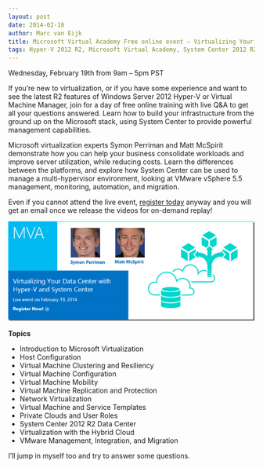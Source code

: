 ```yaml
---
layout: post
date: 2014-02-18
author: Marc van Eijk
title: Microsoft Virtual Academy Free online event – Virtualizing Your Data Center with Hyper-V and System Center 
tags: Hyper-V 2012 R2, Microsoft Virtual Academy, System Center 2012 R2
---
```

Wednesday, February 19th from 9am – 5pm PST

If you’re new to virtualization, or if you have some experience and want to see the latest R2 features of Windows Server 2012 Hyper-V or Virtual Machine Manager, join for a day of free online training with live Q&A to get all your questions answered.  Learn how to build your infrastructure from the ground up on the Microsoft stack, using System Center to provide powerful management capabilities. 

Microsoft virtualization experts Symon Perriman and Matt McSpirit demonstrate how you can help your business consolidate workloads and improve server utilization, while reducing costs. Learn the differences between the platforms, and explore how System Center can be used to manage a multi-hypervisor environment, looking at VMware vSphere 5.5 management, monitoring, automation, and migration. 

Even if you cannot attend the live event, [register today](http://aka.ms/virtDC) anyway and you will get an email once we release the videos for on-demand replay!  

<img src="/images/2014-02-18/MVA.png" width="720">

**Topics** 

- Introduction to Microsoft Virtualization
- Host Configuration
- Virtual Machine Clustering and Resiliency
- Virtual Machine Configuration
- Virtual Machine Mobility
- Virtual Machine Replication and Protection
- Network Virtualization
- Virtual Machine and Service Templates
- Private Clouds and User Roles
- System Center 2012 R2 Data Center
- Virtualization with the Hybrid Cloud
- VMware Management, Integration, and Migration

I’ll jump in myself too and try to answer some questions.
